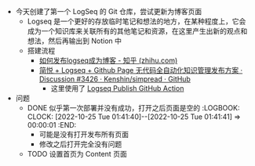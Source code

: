 - 今天创建了第一个 LogSeq 的 Git 仓库，尝试更新为博客页面
	- Logseq 是一个更好的存放临时笔记和想法的地方，在某种程度上，它会成为一个知识库来关联所有的其他笔记和资源，在这里产生出新的观点和想法，然后再输出到 Notion 中
	- 搭建流程
		- [如何发布logseq成为博客 - 知乎 (zhihu.com)](https://zhuanlan.zhihu.com/p/344165645)
		- [简悦 + Logseq + Github Page 无代码全自动化知识管理发布方案 · Discussion #3426 · Kenshin/simpread · GitHub](https://github.com/Kenshin/simpread/discussions/3426)
			- 这里使用了 [Logseq Publish GitHub Action](https://pengx17.github.io/knowledge-garden/#/page/logseq%20publish%20github%20action)
- 问题
	- DONE 似乎第一次部署并没有成功，打开之后页面是空的
	  :LOGBOOK:
	  CLOCK: [2022-10-25 Tue 01:41:40]--[2022-10-25 Tue 01:41:41] =>  00:00:01
	  :END:
		- 可能是没有打开发布所有页面
		- 修改之后打开完全没有问题
	- TODO 设置首页为 Content 页面